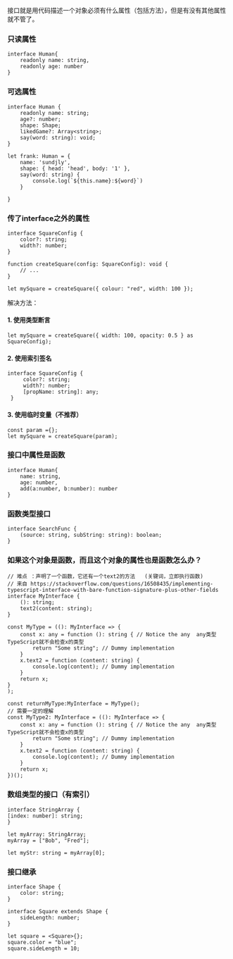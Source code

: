 接口就是用代码描述一个对象必须有什么属性（包括方法），但是有没有其他属性就不管了。

### 只读属性
```
interface Human{
    readonly name: string,
    readonly age: number
}
```

### 可选属性

```
interface Human {
    readonly name: string;
    age?: number;
    shape: Shape;
    likedGame?: Array<string>;
    say(word: string): void;
}

let frank: Human = {
    name: 'sundjly',
    shape: { head: 'head', body: '1' },
    say(word: string) {
        console.log(`${this.name}:${word}`)
    }

}
```
### 传了interface之外的属性

```
interface SquareConfig {
    color?: string;
    width?: number;
}

function createSquare(config: SquareConfig): void {
    // ...
}

let mySquare = createSquare({ colour: "red", width: 100 });
```
解决方法：
#### 1. 使用类型断言
`let mySquare = createSquare({ width: 100, opacity: 0.5 } as SquareConfig);`
#### 2. 使用索引签名
```
interface SquareConfig {
     color?: string;
     width?: number;
     [propName: string]: any;
 }
```

#### 3. 使用临时变量（不推荐）
```
const param ={};
let mySquare = createSquare(param);
```

### 接口中属性是函数
```
interface Human{
    name: string,
    age: number,
    add(a:number, b:number): number
}
```

### 函数类型接口
```
interface SearchFunc {
    (source: string, subString: string): boolean;
}
```

### 如果这个对象是函数，而且这个对象的属性也是函数怎么办？
```
// 难点 ：声明了一个函数，它还有一个text2的方法   (关键词，立即执行函数)
// 来自 https://stackoverflow.com/questions/16508435/implementing-typescript-interface-with-bare-function-signature-plus-other-fields
interface MyInterface {
    (): string;
    text2(content: string);
}

const MyType = ((): MyInterface => {
    const x: any = function (): string { // Notice the any  any类型TypeScript就不会检查x的类型
        return "Some string"; // Dummy implementation 
    }
    x.text2 = function (content: string) {
        console.log(content); // Dummy implementation 
    }
    return x;
}
);

const returnMyType:MyInterface = MyType();
// 需要一定的理解
const MyType2: MyInterface = ((): MyInterface => {
    const x: any = function (): string { // Notice the any  any类型TypeScript就不会检查x的类型
        return "Some string"; // Dummy implementation 
    }
    x.text2 = function (content: string) {
        console.log(content); // Dummy implementation 
    }
    return x;
})();

```

### 数组类型的接口（有索引）
```
interface StringArray {
[index: number]: string;
}

let myArray: StringArray;
myArray = ["Bob", "Fred"];

let myStr: string = myArray[0];
```

### 接口继承
```
interface Shape {
    color: string;
}

interface Square extends Shape {
    sideLength: number;
}

let square = <Square>{};
square.color = "blue";
square.sideLength = 10;
```
